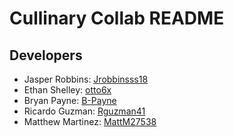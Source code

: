 # Cullinary Collab README

## Developers

* Jasper Robbins: [Jrobbinsss18](https://github.com/JRobbinsss18)
* Ethan Shelley: [otto6x](https://github.com/otto6x)
* Bryan Payne: [B-Payne](https://github.com/B-Payne)
* Ricardo Guzman: [Rguzman41](https://github.com/Rguzman41)
* Matthew Martinez: [MattM27538](https://github.com/MattM27538)

